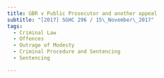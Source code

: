 ```yaml
---
title: GBR v Public Prosecutor and another appeal 
subtitle: "[2017] SGHC 296 / 15\_November\_2017"
tags:
  - Criminal Law
  - Offences
  - Outrage of Modesty
  - Criminal Procedure and Sentencing
  - Sentencing

---
```


